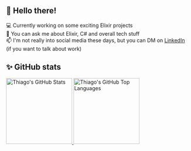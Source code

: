 ## 👋 Hello there! 

<p align="left">
  💻 Currently working on some exciting Elixir projects <br/>  
  💬 You can ask me about Elixir, C# and overall tech stuff <br/>   
  📫 I'm not really into social media these days, but you can DM on <a href="https://www.linkedin.com/in/thiago-majesk-goulart">LinkedIn</a> (if you want to talk about work)  
</p>

## ✨ GitHub stats

<a href="https://github.com/thiagomajesk">
  <img height="180em" src="https://github-readme-stats.vercel.app/api?username=thiagomajesk&layout=compact&count_private=true&show_icons=true&title_color=fff&text_color=fff&icon_color=fff&bg_color=0,111827,1F2937&hide_border=true" alt="Thiago's GitHub Stats" />
  <img height="180em" src="https://github-readme-stats.vercel.app/api/top-langs?username=thiagomajesk&langs_count=4 &layout=compact&count_private=true&show_icons=true&title_color=fff&text_color=fff&icon_color=fff&bg_color=0,111827,1F2937&hide_border=true" alt="Thiago's GitHub Top Languages" />
</a>
